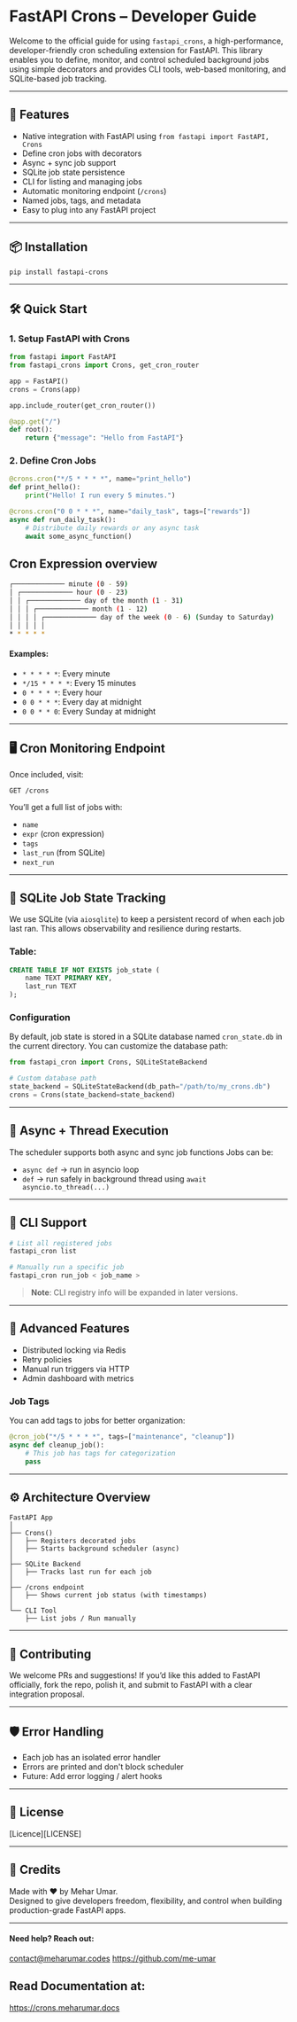 # FastAPI Crons – Developer Guide

Welcome to the official guide for using `fastapi_crons`, a high-performance, developer-friendly cron scheduling extension for FastAPI. This library enables you to define, monitor, and control scheduled background jobs using simple decorators and provides CLI tools, web-based monitoring, and SQLite-based job tracking.

---

## 🚀 Features

* Native integration with FastAPI using `from fastapi import FastAPI, Crons`
* Define cron jobs with decorators
* Async + sync job support
* SQLite job state persistence
* CLI for listing and managing jobs
* Automatic monitoring endpoint (`/crons`)
* Named jobs, tags, and metadata
* Easy to plug into any FastAPI project

---

## 📦 Installation

```bash
pip install fastapi-crons
```

---

## 🛠️ Quick Start

### 1. Setup FastAPI with Crons

```python
from fastapi import FastAPI
from fastapi_crons import Crons, get_cron_router

app = FastAPI()
crons = Crons(app)

app.include_router(get_cron_router())

@app.get("/")
def root():
    return {"message": "Hello from FastAPI"}

```

### 2. Define Cron Jobs

```python
@crons.cron("*/5 * * * *", name="print_hello")
def print_hello():
    print("Hello! I run every 5 minutes.")

@crons.cron("0 0 * * *", name="daily_task", tags=["rewards"])
async def run_daily_task():
    # Distribute daily rewards or any async task
    await some_async_function()
```
## Cron Expression overview
```bash
┌───────────── minute (0 - 59)
│ ┌───────────── hour (0 - 23)
│ │ ┌───────────── day of the month (1 - 31)
│ │ │ ┌───────────── month (1 - 12)
│ │ │ │ ┌───────────── day of the week (0 - 6) (Sunday to Saturday)
│ │ │ │ │
* * * * *
```
#### Examples:
- `* * * * *`: Every minute
- `*/15 * * * *`: Every 15 minutes
- `0 * * * *`: Every hour
- `0 0 * * *`: Every day at midnight
- `0 0 * * 0`: Every Sunday at midnight
---

## 🖥️ Cron Monitoring Endpoint

Once included, visit:

```
GET /crons
```

You’ll get a full list of jobs with:

* `name`
* `expr` (cron expression)
* `tags`
* `last_run` (from SQLite)
* `next_run`

---

## 🧩 SQLite Job State Tracking

We use SQLite (via `aiosqlite`) to keep a persistent record of when each job last ran. This allows observability and resilience during restarts.

### Table:

```sql
CREATE TABLE IF NOT EXISTS job_state (
    name TEXT PRIMARY KEY,
    last_run TEXT
);
```
### Configuration
By default, job state is stored in a SQLite database named `cron_state.db` in the current directory. You can customize the database path:
```python
from fastapi_cron import Crons, SQLiteStateBackend

# Custom database path
state_backend = SQLiteStateBackend(db_path="/path/to/my_crons.db")
crons = Crons(state_backend=state_backend)
```

---

## 🧵 Async + Thread Execution

The scheduler supports both async and sync job functions
Jobs can be:

* `async def` → run in asyncio loop
* `def` → run safely in background thread using `await asyncio.to_thread(...)`

---

## 🧪 CLI Support

```bash
# List all registered jobs
fastapi_cron list

# Manually run a specific job
fastapi_cron run_job < job_name >
```

> **Note**: CLI registry info will be expanded in later versions.

---
## 🧩 Advanced Features

* Distributed locking via Redis
* Retry policies
* Manual run triggers via HTTP
* Admin dashboard with metrics

### Job Tags

You can add tags to jobs for better organization:
```python
@cron_job("*/5 * * * *", tags=["maintenance", "cleanup"])
async def cleanup_job():
    # This job has tags for categorization
    pass
```

---

## ⚙️ Architecture Overview

```
FastAPI App
│
├── Crons()
│   ├── Registers decorated jobs
│   ├── Starts background scheduler (async)
│
├── SQLite Backend
│   ├── Tracks last run for each job
│
├── /crons endpoint
│   ├── Shows current job status (with timestamps)
│
└── CLI Tool
    ├── List jobs / Run manually
```

---

## 🧠 Contributing

We welcome PRs and suggestions! If you’d like this added to FastAPI officially, fork the repo, polish it, and submit to FastAPI with a clear integration proposal.

---

## 🛡️ Error Handling

* Each job has an isolated error handler
* Errors are printed and don't block scheduler
* Future: Add error logging / alert hooks

---

## 📄 License

[Licence][LICENSE]

---

## 💬 Credits

Made with ❤️ by Mehar Umar.  
Designed to give developers freedom, flexibility, and control when building production-grade FastAPI apps.

---

#### Need help? Reach out:
contact@meharumar.codes
https://github.com/me-umar

## Read Documentation at:
https://crons.meharumar.docs
